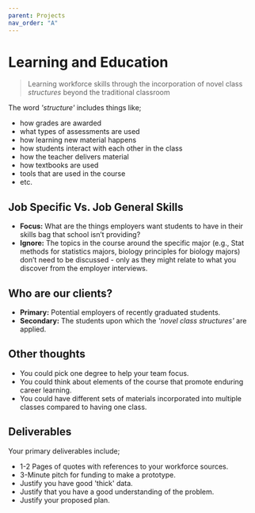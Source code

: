 ```yaml
---
parent: Projects
nav_order: "A"
---
```


# Learning and Education

> Learning workforce skills through the incorporation of novel class _structures_ beyond the traditional classroom

The word _'structure'_ includes things like;

- how grades are awarded
- what types of assessments are used
- how learning new material happens
- how students interact with each other in the class
- how the teacher delivers material
- how textbooks are used
- tools that are used in the course
- etc.

## Job Specific Vs. Job General Skills

- __Focus:__ What are the things employers want students to have in their skills bag that school isn’t providing?
- __Ignore:__ The topics in the course around the specific major (e.g., Stat methods for statistics majors, biology principles for biology majors) don’t need to be discussed - only as they might relate to what you discover from the employer interviews.

## Who are our clients?

- __Primary:__ Potential employers of recently graduated students.   
- __Secondary:__ The students upon which the _'novel class structures'_ are applied.   
## Other thoughts

- You could pick one degree to help your team focus.
- You could think about elements of the course that promote enduring career learning.
- You could have different sets of materials incorporated into multiple classes compared to having one class.

## Deliverables

Your primary deliverables include;

- 1-2 Pages of quotes with references to your workforce sources.
- 3-Minute pitch for funding to make a prototype.
- Justify you have good 'thick' data.
- Justify that you have a good understanding of the problem.
- Justify your proposed plan.